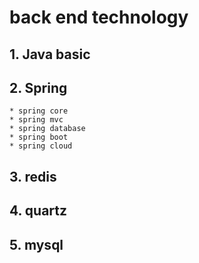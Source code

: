 # back end technology
## 1. Java basic

## 2. Spring
    * spring core
    * spring mvc
    * spring database
    * spring boot
    * spring cloud

## 3. redis

## 4. quartz

## 5. mysql
